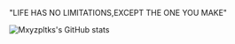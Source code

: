 "LIFE HAS NO LIMITATIONS,EXCEPT THE ONE YOU MAKE"

![Mxyzpltks's GitHub stats](https://github-readme-stats.vercel.app/api?username=Mxyzpltks&theme=radical&show_icons=true)

